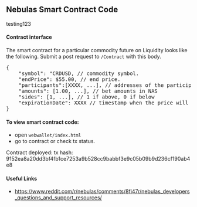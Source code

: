 Nebulas Smart Contract Code
---
testing123


#### Contract interface

The smart contract for a particular commodity future on Liquidity looks
like the following. Submit a post request to `/Contract` with this body.
<pre>
{
    "symbol": "CRDUSD, // commodity symbol.
    "endPrice": $55.00, // end price.
    "participants":[XXXX, ...], // addresses of the participants (use index for corresponding amount and side).
    "amounts": [1.00, ...], // bet amounts in NAS
    "sides": [1, ...], // 1 if above, 0 if below
    "expirationDate": XXXX // timestamp when the price will be checked.
}
</pre>

#### To view smart contract code:

* open `webwallet/index.html`
* go to contract or check tx status.


Contract deployed:
tx hash: 9152ea8a20dd3bf4fb1ce7253a9b528cc9babbf3e9c05b09b9d236cf190ab4e8

#### Useful Links

* https://www.reddit.com/r/nebulas/comments/8fi47r/nebulas_developers_questions_and_support_resources/
